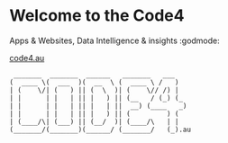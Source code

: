 # Welcome to the Code4 
Apps &amp; Websites, Data Intelligence &amp; insights :godmode:

[code4.au](https://code4.au/)


```
 _______  _______  ______   _______   ___   
(  ____ \(  ___  )(  __  \ (  ____ \ /   )  
| (    \/| (   ) || (  \  )| (    \// /) |  
| |      | |   | || |   ) || (__   / (_) (_ 
| |      | |   | || |   | ||  __) (____   _)
| |      | |   | || |   ) || (         ) (  
| (____/\| (___) || (__/  )| (____/\   | |  
(_______/(_______)(______/ (_______/   (_).au

```
